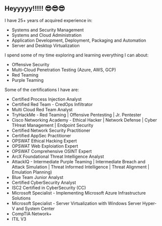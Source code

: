 ## Heyyyyy!!!!! 😎😎😎

I have 25+ years of acquired experience in:
* Systems and Security Management
* Systems and Cloud Administration
* Application Development, Deployment, Packaging and Automation
* Server and Desktop Virtualization

I spend some of my time exploring and learning everything I can about:
* Offensive Security
* Multi-Cloud Penetration Testing (Azure, AWS, GCP)
* Red Teaming
* Purple Teaming

Some of the certifications I have are:
* Certified Process Injection Analyst
* Certified Red Team - CredOps Infiltrator
* Multi Cloud Red Team Analyst
* TryHackMe - Red Teaming | Offensive Pentesting | Jr. Pentester
* Cisco Networking Academy - Ethical Hacker | Network Defense | Cyber THreat Management | Endpoint Security
* Certified Network Security Practitioner
* Certified AppSec Practitioner
* OPSWAT Ethical Hacking Expert
* OPSWAT Web Exploiation Expert
* OPSWAT Comprehensive OSINT Expert  
* ArcX Foundational Threat Intelligence Analyst
* AttackIQ - Intermediate Purple Teaming | Intermediate Breach and Attack Simulation | Threat Informed Intelligence | Threat Alignment | Emulation Planning)
* Blue Team Junior Analyst
* Certified CyberSecurity Analyst
* ISC2 Certified in CyberSecurity (CC)
* Microsoft Specialist - Implementing Microsoft Azure Infrastructure Solutions
* Microsoft Specialist - Server Virtualization with Windows Server Hyper-V and System Center
* CompTIA Network+
* ITIL V3

<!--
**sherwinps/sherwinps** is a ✨ _special_ ✨ repository because its `README.md` (this file) appears on your GitHub profile.

Here are some ideas to get you started:

- 🔭 I’m currently working on ...
- 🌱 I’m currently learning ...
- 👯 I’m looking to collaborate on ...
- 🤔 I’m looking for help with ...
- 💬 Ask me about ...
- 📫 How to reach me: ...
- 😄 Pronouns: ...
- ⚡ Fun fact: ...
-->
